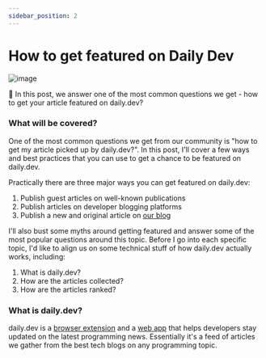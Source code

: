 ```yaml
---
sidebar_position: 2
---
```


# How to get featured on Daily Dev
![image](https://daily-now-res.cloudinary.com/image/upload/v1635250843/docs/615e12baf1502dd7d062dd60_Text_Edit-p-800.jpg)

🎯 In this post, we answer one of the most common questions we get - how to get your article featured on daily.dev?

### What will be covered?

One of the most common questions we get from our community is "how to get my article picked up by daily.dev?". In this post, I'll cover a few ways and best practices that you can use to get a chance to be featured on daily.dev.

Practically there are three major ways you can get featured on daily.dev:

1. Publish guest articles on well-known publications
2. Publish articles on developer blogging platforms
3. Publish a new and original article on [our blog](https://daily.dev/blog)

I'll also bust some myths around getting featured and answer some of the most popular questions around this topic. Before I go into each specific topic, I'd like to align us on some technical stuff of how daily.dev actually works, including:

1. What is daily.dev?
2. How are the articles collected?
3. How are the articles ranked?

### What is daily.dev?​​​​

daily.dev is a [browser extension](https://chrome.google.com/webstore/detail/dailydev-the-homepage-dev/jlmpjdjjbgclbocgajdjefcidcncaied) and a [web app](https://app.daily.dev/) that helps developers stay updated on the latest programming news. Essentially it's a feed of articles we gather from the best tech blogs on any programming topic.
